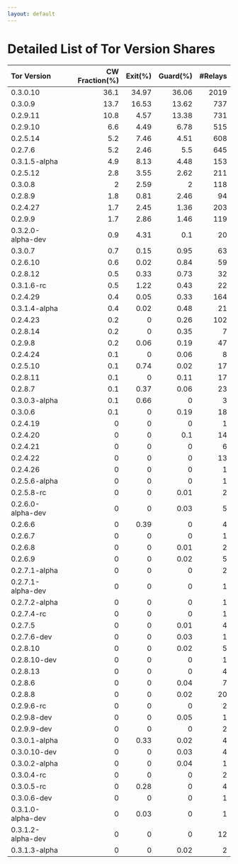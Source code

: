 ```yaml
---
layout: default
---
```



# Detailed List of Tor Version Shares

| Tor Version       |   CW Fraction(%) |   Exit(%) |   Guard(%) |   #Relays |
|:------------------|-----------------:|----------:|-----------:|----------:|
| 0.3.0.10          |             36.1 |     34.97 |      36.06 |      2019 |
| 0.3.0.9           |             13.7 |     16.53 |      13.62 |       737 |
| 0.2.9.11          |             10.8 |      4.57 |      13.38 |       731 |
| 0.2.9.10          |              6.6 |      4.49 |       6.78 |       515 |
| 0.2.5.14          |              5.2 |      7.46 |       4.51 |       608 |
| 0.2.7.6           |              5.2 |      2.46 |       5.5  |       645 |
| 0.3.1.5-alpha     |              4.9 |      8.13 |       4.48 |       153 |
| 0.2.5.12          |              2.8 |      3.55 |       2.62 |       211 |
| 0.3.0.8           |              2   |      2.59 |       2    |       118 |
| 0.2.8.9           |              1.8 |      0.81 |       2.46 |        94 |
| 0.2.4.27          |              1.7 |      2.45 |       1.36 |       203 |
| 0.2.9.9           |              1.7 |      2.86 |       1.46 |       119 |
| 0.3.2.0-alpha-dev |              0.9 |      4.31 |       0.1  |        20 |
| 0.3.0.7           |              0.7 |      0.15 |       0.95 |        63 |
| 0.2.6.10          |              0.6 |      0.02 |       0.84 |        59 |
| 0.2.8.12          |              0.5 |      0.33 |       0.73 |        32 |
| 0.3.1.6-rc        |              0.5 |      1.22 |       0.43 |        22 |
| 0.2.4.29          |              0.4 |      0.05 |       0.33 |       164 |
| 0.3.1.4-alpha     |              0.4 |      0.02 |       0.48 |        21 |
| 0.2.4.23          |              0.2 |      0    |       0.26 |       102 |
| 0.2.8.14          |              0.2 |      0    |       0.35 |         7 |
| 0.2.9.8           |              0.2 |      0.06 |       0.19 |        47 |
| 0.2.4.24          |              0.1 |      0    |       0.06 |         8 |
| 0.2.5.10          |              0.1 |      0.74 |       0.02 |        17 |
| 0.2.8.11          |              0.1 |      0    |       0.11 |        17 |
| 0.2.8.7           |              0.1 |      0.37 |       0.06 |        23 |
| 0.3.0.3-alpha     |              0.1 |      0.66 |       0    |         3 |
| 0.3.0.6           |              0.1 |      0    |       0.19 |        18 |
| 0.2.4.19          |              0   |      0    |       0    |         1 |
| 0.2.4.20          |              0   |      0    |       0.1  |        14 |
| 0.2.4.21          |              0   |      0    |       0    |         6 |
| 0.2.4.22          |              0   |      0    |       0    |        13 |
| 0.2.4.26          |              0   |      0    |       0    |         1 |
| 0.2.5.6-alpha     |              0   |      0    |       0    |         1 |
| 0.2.5.8-rc        |              0   |      0    |       0.01 |         2 |
| 0.2.6.0-alpha-dev |              0   |      0    |       0.03 |         5 |
| 0.2.6.6           |              0   |      0.39 |       0    |         4 |
| 0.2.6.7           |              0   |      0    |       0    |         1 |
| 0.2.6.8           |              0   |      0    |       0.01 |         2 |
| 0.2.6.9           |              0   |      0    |       0.02 |         5 |
| 0.2.7.1-alpha     |              0   |      0    |       0    |         2 |
| 0.2.7.1-alpha-dev |              0   |      0    |       0    |         1 |
| 0.2.7.2-alpha     |              0   |      0    |       0    |         1 |
| 0.2.7.4-rc        |              0   |      0    |       0    |         1 |
| 0.2.7.5           |              0   |      0    |       0.01 |         4 |
| 0.2.7.6-dev       |              0   |      0    |       0.03 |         1 |
| 0.2.8.10          |              0   |      0    |       0.02 |         5 |
| 0.2.8.10-dev      |              0   |      0    |       0    |         1 |
| 0.2.8.13          |              0   |      0    |       0    |         4 |
| 0.2.8.6           |              0   |      0    |       0.04 |         7 |
| 0.2.8.8           |              0   |      0    |       0.02 |        20 |
| 0.2.9.6-rc        |              0   |      0    |       0    |         2 |
| 0.2.9.8-dev       |              0   |      0    |       0.05 |         1 |
| 0.2.9.9-dev       |              0   |      0    |       0    |         2 |
| 0.3.0.1-alpha     |              0   |      0.33 |       0.02 |         4 |
| 0.3.0.10-dev      |              0   |      0    |       0.03 |         4 |
| 0.3.0.2-alpha     |              0   |      0    |       0.04 |         1 |
| 0.3.0.4-rc        |              0   |      0    |       0    |         2 |
| 0.3.0.5-rc        |              0   |      0.28 |       0    |         4 |
| 0.3.0.6-dev       |              0   |      0    |       0    |         1 |
| 0.3.1.0-alpha-dev |              0   |      0.03 |       0    |         1 |
| 0.3.1.2-alpha-dev |              0   |      0    |       0    |        12 |
| 0.3.1.3-alpha     |              0   |      0    |       0.02 |         2 |